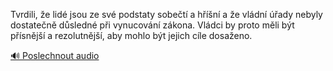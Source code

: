 
Tvrdili, že lidé jsou ze své podstaty sobečtí a hříšní a že vládní úřady nebyly dostatečně důsledné při vynucování zákona. Vládci by proto měli být přísnější a rezolutnější, aby mohlo být jejich cíle dosaženo.

[🔊 Poslechnout audio](/data/7-paragraphs/audio/chapter_151/para_003-Tvrdili-e-lid-jsou-ze-sv-podstaty-sobet-a-h.mp3)
